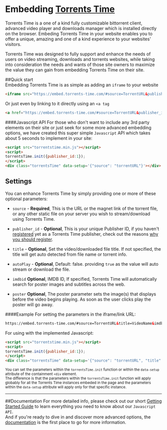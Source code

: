 # Embedding [Torrents Time](https://torrents-time.com)
Torrents Time is a one of a kind fully customizable bittorrent client, advanced video player and downloads manager which is installed directly on the browser.
Embeding Torrents Time in your website enables you to offer a unique, amazing and one of a kind experience to your websites' visitors.

Torrents Time was designed to fully support and enhance the needs of users on video streaming, downloads and torrents websites, while taking into consideration the needs and wants of those site owners to maximize the value they can gain from embedding Torrents Time on their site.

##Quick start  
Embedding Torrents Time is as simple as adding an `iframe` to your website
```html
<iframe src="https://embed.torrents-time.com/#source=TorrentURL&publisher_id=1"></iframe>
```
Or just even by linking to it directly using an `<a tag`
```html
<a href="https://embed.torrents-time.com/#source=TorrentURL&publisher_id=1">WATCH</a>
```
####Javascript API
For those who don't want to include any 3rd party elements on their site or just seek for some more advanced embedding options, we have created this super simple `Javascript` API which takes about 5 seconds to implement in your site:
```html
<script src="torrentstime.min.js"></script>
<script>
torrentsTime.init({publisher_id:1});
</script>
<div class="torrentsTime" data-setup='{"source": "torrentURL"}'></div>
```

## Settings
You can enhance Torrents Time by simply providing one or more of these optional parameters:
* `source` - **Required**, This is the URL or the magnet link of the torrent file, or any other static file on your server you wish to stream/download using Torrents Time.

* `publisher_id` - **Optional**, This is your unique Publisher ID, if you haven't [registered](http://publishers.torrents-time.com/) yet as a Torrents Time publisher, check out the reasons [why you should register](http://publishers.torrents-time.com/).

* `title` - **Optional**, Set the video/downloaded file title. If not specified, the title will get auto detected from file name or torrent info.

* `autoPlay` - **Optional**, Default: false. providing `true` as the value will auto stream or download the file.

* `imdbid` **Optional**, IMDB ID, If specified, Torrents Time will automatically search for poster images and subtitles across the web.
  
* `poster` **Optional**, The poster parameter sets the image(s) that displays before the video begins playing. As soon as the user clicks play the poster will go away.

####Example
For setting the parameters in the iframe/link URL:
```html
https://embed.torrents-time.com/#source=TorrentURL&title=VideoName&imdb=tt1254207&autoPlay=1&publisher_id=1
```

For using with the implemented Javascript:
```html
<script src="torrentstime.min.js"></script>
<script>
torrentsTime.init({publisher_id:1});
</script>
<div class="torrentsTime" data-setup='{"source": "torrentURL", "title": "VideoName", "imdbid": "tt1254207", "id": "myPlayer"}'></div>
```
<sub>You can set the parameters within the `torrentsTime.init` function or within the `data-setup` attribute of the containment `<div` element.  
The difference is that the parameters within the `torrentsTime.init` function will apply globably for all the Torrents Time instances embeded in the page and the parameters within the `data-setup` attribute will apply only for that specific instance.</sub>  
  
  
****
##Documentation
For more detailed info, please check out our short [Getting Started Guide](./docs/setup.md) to learn everything you need to know about our `Javascript API`.  
And if you're ready to dive in and discover more advanced options, the [documentation](./docs/index.md) is the first place to go for more information.

